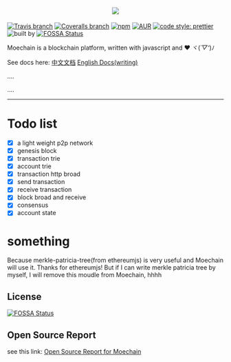 <h1 align="center">
  <img src="https://avatars3.githubusercontent.com/u/30978707?s=120&v=4"  />
</h1>

[![Travis branch](https://img.shields.io/travis/Moechain/Moechain/master.svg)](https://travis-ci.org/Elvenisboy/Moechain)
[![Coveralls branch](https://img.shields.io/coveralls/Elvenisboy/Moechain/master.svg)](https://coveralls.io/github/Elvenisboy/Moechain?branch=master) 
[![npm](https://img.shields.io/npm/v/npm.svg)](https://github.com/Elvenisboy/Moechain) 
[![AUR](https://img.shields.io/aur/license/yaourt.svg)](https://github.com/Elvenisboy/Moechain)
[![code style: prettier](https://img.shields.io/badge/code_style-prettier-ff69b4.svg)](#badge)
![built by](https://img.shields.io/badge/build%20by-Moechain-yellow.svg)
[![FOSSA Status](https://app.fossa.io/api/projects/git%2Bgithub.com%2FMoechain%2FMoechain.svg?type=shield)](https://app.fossa.io/projects/git%2Bgithub.com%2FMoechain%2FMoechain?ref=badge_shield)

Moechain is a blockchain platform, written with javascript and ❤ ヾ(*´▽‘*)ﾉ

See docs here: [中文文档](https://docs.moechain.com) [English Docs(writing)](https://docs.moechain.com)

....

....

-----

# Todo list

 - [x] a light weight p2p network
 - [x] genesis block 
 - [x] transaction trie
 - [x] account trie
 - [x] transaction http broad
 - [x] send transaction
 - [x] receive transaction
 - [x] block broad and receive
 - [x] consensus
 - [x] account state
 # something

 Because merkle-patricia-tree(from ethereumjs) is very useful and Moechain will use it. Thanks for ethereumjs! But if I can write merkle patricia tree by myself, I will remove this moudle from Moechain, hhhh
 
 


## License
[![FOSSA Status](https://app.fossa.io/api/projects/git%2Bgithub.com%2FMoechain%2FMoechain.svg?type=large)](https://app.fossa.io/projects/git%2Bgithub.com%2FMoechain%2FMoechain?ref=badge_large)

## Open Source Report

see this link: [Open Source Report for Moechain](https://app.fossa.io/reports/d7eebb16-f755-4a9a-8ed9-aa773c044e5e)
